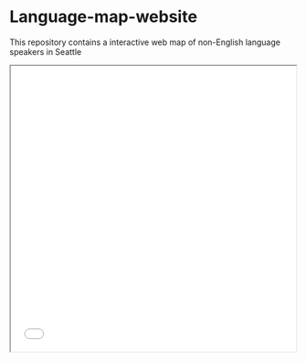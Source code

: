 # Language-map-website
This repository contains a interactive web map of non-English language speakers in Seattle
<iframe src="index.html" height="500" width="500"></iframe>


